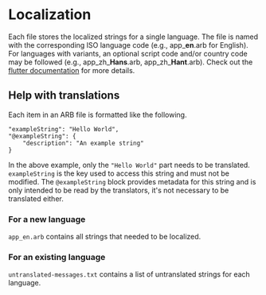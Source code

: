 # Localization

Each file stores the localized strings for a single language. The file is named with the corresponding ISO language code (e.g., app_**en**.arb for English). For languages with variants, an optional script code and/or country code may be followed (e.g., app_zh_**Hans**.arb, app_zh_**Hant**.arb). Check out the [flutter documentation](https://flutter.dev/docs/development/accessibility-and-localization/internationalization#advanced-topics-for-further-customization) for more details.

## Help with translations

Each item in an ARB file is formatted like the following.
```
"exampleString": "Hello World",
"@exampleString": {
	"description": "An example string"
}
```
In the above example, only the `"Hello World"` part needs to be translated. `exampleString` is the key used to access this string and must not be modified. The `@exampleString` block provides metadata for this string and is only intended to be read by the translators, it's not necessary to be translated either.

### For a new language

`app_en.arb` contains all strings that needed to be localized.

### For an existing language

`untranslated-messages.txt` contains a list of untranslated strings for each language.

